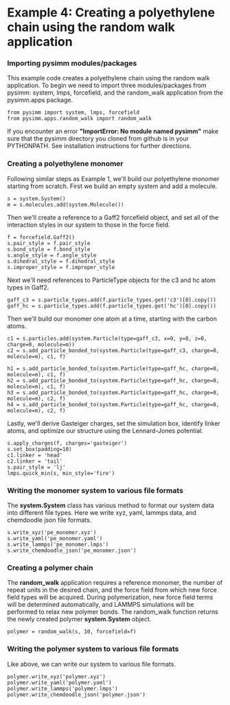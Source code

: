 Example 4: Creating a polyethylene chain using the random walk application
==========================================================================

### Importing pysimm modules/packages

This example code creates a polyethylene chain using the random walk application. To begin we need to import three modules/packages from pysimm: system, lmps, forcefield, and the random_walk application from the pysimm.apps package.

```
from pysimm import system, lmps, forcefield
from pysimm.apps.random_walk import random_walk
```

If you encounter an error **"ImportError: No module named pysimm"** make sure that the pysimm directory you cloned from github is in your PYTHONPATH. See installation instructions for further directions.

### Creating a polyethylene monomer

Following similar steps as Example 1, we'll build our polyethylene monomer starting from scratch. First we build an empty system and add a molecule.

```
s = system.System()
m = s.molecules.add(system.Molecule())
```

Then we'll create a reference to a Gaff2 forcefield object, and set all of the interaction styles in our system to those in the force field.

```
f = forcefield.Gaff2()
s.pair_style = f.pair_style
s.bond_style = f.bond_style
s.angle_style = f.angle_style
s.dihedral_style = f.dihedral_style
s.improper_style = f.improper_style
```

Next we'll need references to ParticleType objects for the c3 and hc atom types in Gaff2.

```
gaff_c3 = s.particle_types.add(f.particle_types.get('c3')[0].copy())
gaff_hc = s.particle_types.add(f.particle_types.get('hc')[0].copy())
```

Then we'll build our monomer one atom at a time, starting with the carbon atoms.

```
c1 = s.particles.add(system.Particle(type=gaff_c3, x=0, y=0, z=0, charge=0, molecule=m))
c2 = s.add_particle_bonded_to(system.Particle(type=gaff_c3, charge=0, molecule=m), c1, f)

h1 = s.add_particle_bonded_to(system.Particle(type=gaff_hc, charge=0, molecule=m), c1, f)
h2 = s.add_particle_bonded_to(system.Particle(type=gaff_hc, charge=0, molecule=m), c1, f)
h3 = s.add_particle_bonded_to(system.Particle(type=gaff_hc, charge=0, molecule=m), c2, f)
h4 = s.add_particle_bonded_to(system.Particle(type=gaff_hc, charge=0, molecule=m), c2, f)
```

Lastly, we'll derive Gasteiger charges, set the simulation box, identify linker atoms, and optimize our structure using the Lennard-Jones potential.

```
s.apply_charges(f, charges='gasteiger')
s.set_box(padding=10)
c1.linker = 'head'
c2.linker = 'tail'
s.pair_style = 'lj'
lmps.quick_min(s, min_style='fire')
```

### Writing the monomer system to various file formats

The **system.System** class has various method to format our system data into different file types. Here we write xyz, yaml, lammps data, and chemdoodle json file formats.

```
s.write_xyz('pe_monomer.xyz')
s.write_yaml('pe_monomer.yaml')
s.write_lammps('pe_monomer.lmps')
s.write_chemdoodle_json('pe_monomer.json')
```

### Creating a polymer chain

The **random_walk** application requires a reference monomer, the number of repeat units in the desired chain, and the force field from which new force field types will be acquired. During polymerization, new force field terms will be determined automatically, and LAMMPS simulations will be performed to relax new polymer bonds. The random_walk function returns the newly created polymer **system.System** object.

`polymer = random_walk(s, 10, forcefield=f)`

### Writing the polymer system to various file formats

Like above, we can write our system to various file formats.

```
polymer.write_xyz('polymer.xyz')
polymer.write_yaml('polymer.yaml')
polymer.write_lammps('polymer.lmps')
polymer.write_chemdoodle_json('polymer.json')
```